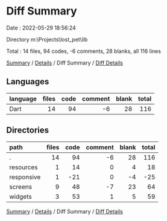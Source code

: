 # Diff Summary

Date : 2022-05-29 18:56:24

Directory m:\Projects\lost_pet\lib

Total : 14 files,  94 codes, -6 comments, 28 blanks, all 116 lines

[Summary](results.md) / [Details](details.md) / Diff Summary / [Diff Details](diff-details.md)

## Languages
| language | files | code | comment | blank | total |
| :--- | ---: | ---: | ---: | ---: | ---: |
| Dart | 14 | 94 | -6 | 28 | 116 |

## Directories
| path | files | code | comment | blank | total |
| :--- | ---: | ---: | ---: | ---: | ---: |
| . | 14 | 94 | -6 | 28 | 116 |
| resources | 1 | 14 | 0 | 4 | 18 |
| responsive | 1 | -21 | 0 | -4 | -25 |
| screens | 9 | 48 | -7 | 23 | 64 |
| widgets | 3 | 53 | 1 | 5 | 59 |

[Summary](results.md) / [Details](details.md) / Diff Summary / [Diff Details](diff-details.md)